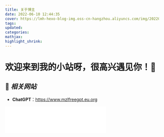 ```yaml
---
title: 关于博主
date: 2022-06-10 12:44:35
cover: https://lmh-hexo-blog-img.oss-cn-hangzhou.aliyuncs.com/img/202206241113625.png
tags: 
updated:
categories:
mathjax:
highlight_shrink:
---
```


# 欢迎来到我的小站呀，很高兴遇见你！🤝

## 🌟 ***相关网站***

- **ChatGPT**：https://www.mzlfreegpt.eu.org









<iframe frameborder="no" border="0" marginwidth="0" marginheight="0" width=330 height=86 src="//music.163.com/outchain/player?type=2&id=1393542028&auto=0&height=66"></iframe>

